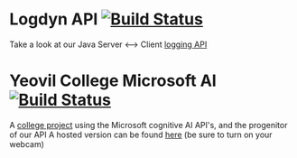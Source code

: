 # Logdyn API [![Build Status](https://travis-ci.org/logdyn/logdyn-api.svg?branch=master)](https://travis-ci.org/logdyn/logdyn-api)

Take a look at our Java Server <--> Client [logging API](http://api.logdyn.com) 

# Yeovil College Microsoft AI [![Build Status](https://travis-ci.org/logdyn/yeovil_microsoft_cognitive_ai.svg?branch=master)](https://travis-ci.org/logdyn/yeovil_microsoft_cognitive_ai)

A [college project](http://ymca.logdyn.com) using the Microsoft cognitive AI API's, and the progenitor of our API
A hosted version can be found [here](https://mattihew.servehttp.com/ymca/) (be sure to turn on your webcam)
